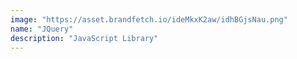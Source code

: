 ```yaml
---
image: "https://asset.brandfetch.io/ideMkxK2aw/idhBGjsNau.png"
name: "JQuery"
description: "JavaScript Library"
---
```

